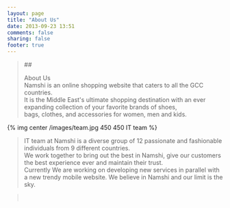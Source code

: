 ```yaml
---
layout: page
title: "About Us"
date: 2013-09-23 13:51
comments: false
sharing: false
footer: true
---
```

>##<div id="About Us">About Us</div>
>Namshi is an online shopping website that caters to all the GCC countries. <br />
>It is the Middle East's ultimate shopping destination with an ever expanding collection of your favorite brands of shoes, <br />
>bags, clothes, and accessories for women, men and kids. <br />
>
{% img center /images/team.jpg 450 450 IT team %}
>
>IT team at Namshi is a diverse group of 12 passionate and fashionable individuals from 9 different countries. <br />
>We work together to bring out the best in Namshi, give our customers the best experience ever and maintain their trust.<br />
>Currently We are working on developing new services in parallel with a new trendy mobile website. We believe in Namshi and our limit is the sky.<br />

><br />
